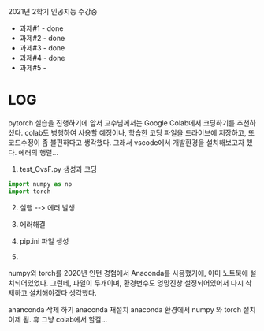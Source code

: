 2021년 2학기 인공지능 수강중

- 과제#1 - done
- 과제#2 - done
- 과제#3 - done
- 과제#4 - done
- 과제#5 - 

# LOG
pytorch 실습을 진행하기에 앞서 교수님께서는 Google Colab에서 코딩하기를 추천하셨다.
colab도 병행하여 사용할 예정이나, 학습한 코딩 파일을 드라이브에 저장하고, 또 코드수정이 좀 불편하다고 생각했다.
그래서 vscode에서 개발환경을 설치해보고자 했다. 에러의 행렬...

1. test_CvsF.py 생성과 코딩

```python
import numpy as np
import torch
```

2. 실행 --> 에러 발생

3. 에러해결 
4. pip.ini 파일 생성
5. 
numpy와 torch를 
2020년 인턴 경험에서 Anaconda를 사용했기에, 이미 노트북에 설치되어있었다. 
그런데, 파일이 두개이며, 환경변수도 엉망진창 설정되어있어서 다시 삭제하고 설치해야겠다 생각했다.

ananconda 삭제 하기
anaconda 재설치
anaconda 환경에서 numpy 와 torch 설치 
이제 됨. 휴
그냥 colab에서 할걸...
